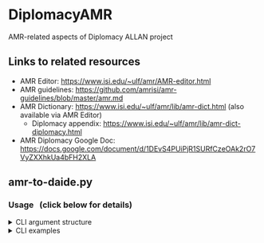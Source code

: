 # DiplomacyAMR
AMR-related aspects of Diplomacy ALLAN project

## Links to related resources
* AMR Editor: https://www.isi.edu/~ulf/amr/AMR-editor.html
* AMR guidelines: https://github.com/amrisi/amr-guidelines/blob/master/amr.md
* AMR Dictionary: https://www.isi.edu/~ulf/amr/lib/amr-dict.html (also available via AMR Editor)
    * Diplomacy appendix: https://www.isi.edu/~ulf/amr/lib/amr-dict-diplomacy.html
* AMR Diplomacy Google Doc: https://docs.google.com/document/d/1DEvS4PUiPjR1SURfCzeOAk2rO7VyZXXhkUa4bFH2XLA

## amr-to-daide.py

### Usage &nbsp; (click below for details)
<details>
<summary>CLI argument structure</summary>

```
usage: amr-to-daide.py [-h] [-i AMR-INPUT-FILENAME] [-o OUTPUT-FILENAME] [-j JSONL-OUTPUT-FILENAME] [-m MAX] [-d] [-v]

Maps AMR to DAIDE in classical or jsonl format

options:
  -h, --help            show this help message and exit
  -i AMR-INPUT-FILENAME, --input AMR-INPUT-FILENAME
  -o OUTPUT-FILENAME, --output OUTPUT-FILENAME
                        (default: STDOUT)
  -j JSONL-OUTPUT-FILENAME, --json JSONL-OUTPUT-FILENAME
                        (default: None)
  -m MAX, --max MAX     (maximum number of AMRs in ouput)
  -d, --developer_mode
  -v, --verbose         write change log etc. to STDERR
```
</details>

<details>
<summary>CLI examples</summary>

```
cd DiplomacyAMR/annotations
../code/amr-to-daide.py -i dip-all-amr-smosher.txt --max 10
../code/amr-to-daide.py -i dip-all-amr-smosher.txt -o dip-all-amr-daide-smosher.txt -j dip-all-amr-daide-smosher.jsonl
``` 
</details>
